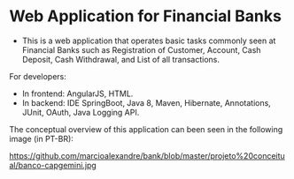 # Web Application for Financial Banks

- This is a web application that operates basic tasks commonly seen at Financial Banks such as Registration of Customer, Account, Cash Deposit, Cash Withdrawal, and List of all transactions.

For developers:
- In frontend: AngularJS, HTML.
- In backend: IDE SpringBoot, Java 8, Maven, Hibernate, Annotations, JUnit, OAuth, Java Logging API.

The conceptual overview of this application can been seen in the following image (in PT-BR):

https://github.com/marcioalexandre/bank/blob/master/projeto%20conceitual/banco-capgemini.jpg
